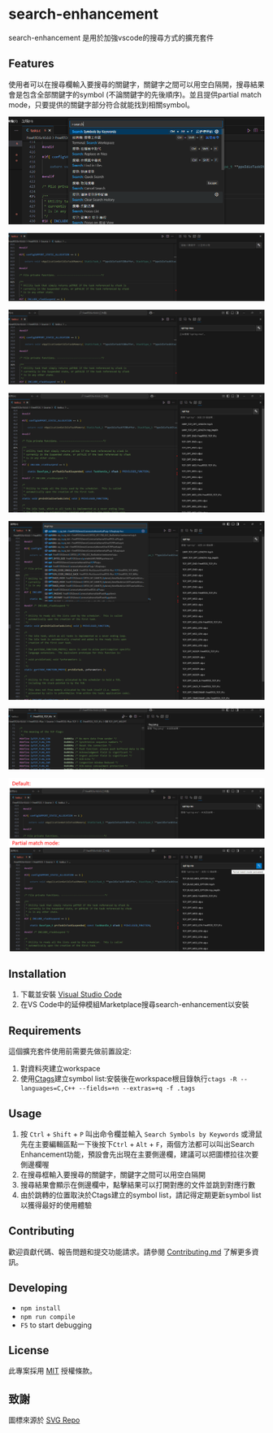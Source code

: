 # search-enhancement

search-enhancement 是用於加強vscode的搜尋方式的擴充套件

## Features

使用者可以在搜尋欄輸入要搜尋的關鍵字，關鍵字之間可以用空白隔開，搜尋結果會是包含全部關鍵字的symbol (不論關鍵字的先後順序)。並且提供partial match mode，只要提供的關鍵字部分符合就能找到相關symbol。

![start to use](/resource/screenshots/start_to_use.png "start to use")

![idle](/resource/screenshots/idle.png "idle")

![searching](/resource/screenshots/searching.png "searching")

![search result](/resource/screenshots/search_result.png "search result")

![search result compare with vscode](/resource/screenshots/search_result_compare_with_vscode.png "search result compare with vscode")

![no search result](/resource/screenshots/no_result.png "no search result")

![partial match mode](/resource/screenshots/partial_match_mode.png "partial match mode")

## Installation

1. 下載並安裝 [Visual Studio Code](https://code.visualstudio.com/)
2. 在VS Code中的延伸模組Marketplace搜尋search-enhancement以安裝

## Requirements
這個擴充套件使用前需要先做前置設定:
1. 對資料夾建立workspace
2. 使用[Ctags](https://github.com/universal-ctags/ctags/releases)建立symbol list:安裝後在workspace根目錄執行`ctags -R --languages=C,C++ --fields=+n --extras=+q -f .tags`

## Usage

1. 按 `Ctrl` + `Shift` + `P` 叫出命令欄並輸入 `Search Symbols by Keywords` 或滑鼠先在主要編輯區點一下後按下`Ctrl` + `Alt` + `F`，兩個方法都可以叫出Search Enhancement功能，預設會先出現在主要側邊欄，建議可以把圖標拉往次要側邊欄喔
2. 在搜尋框輸入要搜尋的關鍵字，關鍵字之間可以用空白隔開
3. 搜尋結果會顯示在側邊欄中，點擊結果可以打開對應的文件並跳到對應行數
4. 由於跳轉的位置取決於Ctags建立的symbol list，請記得定期更新symbol list以獲得最好的使用體驗

## Contributing

歡迎貢獻代碼、報告問題和提交功能請求。請參閱 [Contributing.md](Contributing.md) 了解更多資訊。

## Developing
- `npm install`
- `npm run compile`
- `F5` to start debugging

## License

此專案採用 [MIT](LICENSE) 授權條款。

## 致謝

圖標來源於 [SVG Repo](https://www.svgrepo.com/)